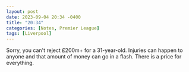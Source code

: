 ```yaml
---
layout: post
date: 2023-09-04 20:34 -0400
title: "20:34"
categories: [Notes, Premier League]
tags: [Liverpool]
---
```


Sorry, you can't reject £200m+ for a 31-year-old. Injuries can happen to anyone and that amount of money can go in a flash. There is a price for everything.


